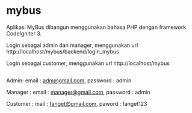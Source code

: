 # mybus
Aplikasi MyBus dibangun menggunakan bahasa PHP dengan framework CodeIgniter 3.

Login sebagai admin dan manager, menggunakan url http://localhost/mybus/backend/login_mybus

Login sebagai customer, menggunakan url http://localhost/mybus

##
Admin: email : adm@gmail.com, password : admin

Manager : email : manager@gmail.com, password : admin

Customer : mail : fanget@gmail.com, paword : fanget123
